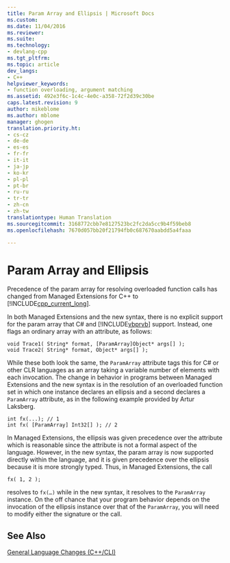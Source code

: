 ```yaml
---
title: Param Array and Ellipsis | Microsoft Docs
ms.custom: 
ms.date: 11/04/2016
ms.reviewer: 
ms.suite: 
ms.technology:
- devlang-cpp
ms.tgt_pltfrm: 
ms.topic: article
dev_langs:
- C++
helpviewer_keywords:
- function overloading, argument matching
ms.assetid: 492e3f6c-1c4c-4e0c-a358-72f2d39c30be
caps.latest.revision: 9
author: mikeblome
ms.author: mblome
manager: ghogen
translation.priority.ht:
- cs-cz
- de-de
- es-es
- fr-fr
- it-it
- ja-jp
- ko-kr
- pl-pl
- pt-br
- ru-ru
- tr-tr
- zh-cn
- zh-tw
translationtype: Human Translation
ms.sourcegitcommit: 3168772cbb7e8127523bc2fc2da5cc9b4f59beb8
ms.openlocfilehash: 7670d057bb20f21794fb0c687670aabdd5a4faaa

---
```

# Param Array and Ellipsis
Precedence of the param array for resolving overloaded function calls has changed from Managed Extensions for C++ to [!INCLUDE[cpp_current_long](../dotnet/includes/cpp_current_long_md.md)].  
  
 In both Managed Extensions and the new syntax, there is no explicit support for the param array that C# and [!INCLUDE[vbprvb](../dotnet/includes/vbprvb_md.md)] support. Instead, one flags an ordinary array with an attribute, as follows:  
  
```  
void Trace1( String* format, [ParamArray]Object* args[] );  
void Trace2( String* format, Object* args[] );  
```  
  
 While these both look the same, the `ParamArray` attribute tags this for C# or other CLR languages as an array taking a variable number of elements with each invocation. The change in behavior in programs between Managed Extensions and the new syntax is in the resolution of an overloaded function set in which one instance declares an ellipsis and a second declares a `ParamArray` attribute, as in the following example provided by Artur Laksberg.  
  
```  
int fx(...); // 1  
int fx( [ParamArray] Int32[] ); // 2  
```  
  
 In Managed Extensions, the ellipsis was given precedence over the attribute which is reasonable since the attribute is not a formal aspect of the language. However, in the new syntax, the param array is now supported directly within the language, and it is given precedence over the ellipsis because it is more strongly typed. Thus, in Managed Extensions, the call  
  
```  
fx( 1, 2 );  
```  
  
 resolves to `fx(…)` while in the new syntax, it resolves to the `ParamArray` instance. On the off chance that your program behavior depends on the invocation of the ellipsis instance over that of the `ParamArray`, you will need to modify either the signature or the call.  
  
## See Also  
 [General Language Changes (C++/CLI)](../dotnet/general-language-changes-cpp-cli.md)


<!--HONumber=Jan17_HO1-->


